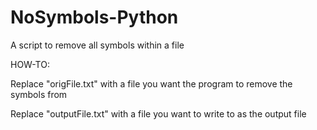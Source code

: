 # NoSymbols-Python
A script to remove all symbols within a file

HOW-TO:

  Replace "origFile.txt" with a file you want the program to remove the symbols from

  Replace "outputFile.txt" with a file you want to write to as the output file
  
